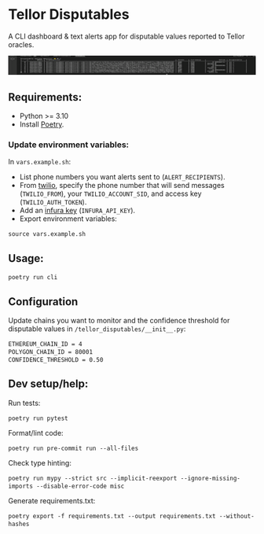 # Tellor Disputables
A CLI dashboard & text alerts app for disputable values reported to Tellor oracles.

![](demo.gif)

## Requirements:
- Python >= 3.10
- Install [Poetry](https://github.com/python-poetry/poetry).
### Update environment variables:
In `vars.example.sh`:
- List phone numbers you want alerts sent to (`ALERT_RECIPIENTS`).
- From [twilio](https://www.twilio.com/docs/sms/quickstart/python), specify the phone number that will send messages (`TWILIO_FROM`), your `TWILIO_ACCOUNT_SID`, and access key (`TWILIO_AUTH_TOKEN`).
- Add an [infura key](https://infura.io) (`INFURA_API_KEY`).
- Export environment variables:
```
source vars.example.sh
```

## Usage:
```
poetry run cli
```

## Configuration
Update chains you want to monitor and the confidence threshold for disputable values in `/tellor_disputables/__init__.py`:
```
ETHEREUM_CHAIN_ID = 4
POLYGON_CHAIN_ID = 80001
CONFIDENCE_THRESHOLD = 0.50
```

## Dev setup/help:
Run tests:
```
poetry run pytest
```
Format/lint code:
```
poetry run pre-commit run --all-files
```
Check type hinting:
```
poetry run mypy --strict src --implicit-reexport --ignore-missing-imports --disable-error-code misc
```
Generate requirements.txt:
```
poetry export -f requirements.txt --output requirements.txt --without-hashes
```

